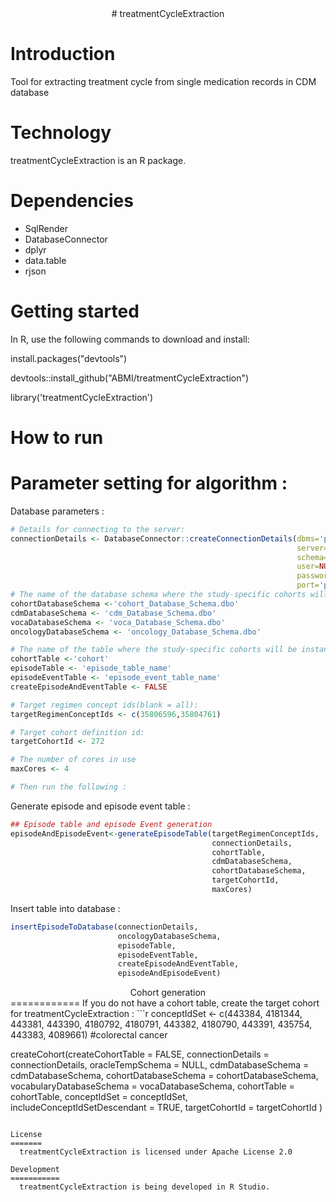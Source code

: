 <center># treatmentCycleExtraction</center>

Introduction
==========
Tool for extracting treatment cycle from single medication records in CDM database

Technology
==========
treatmentCycleExtraction is an R package.

Dependencies
============
* SqlRender
* DatabaseConnector
* dplyr
* data.table
* rjson

Getting started
============
In R, use the following commands to download and install:

install.packages("devtools")

devtools::install_github("ABMI/treatmentCycleExtraction")

library('treatmentCycleExtraction')

How to run
============
# Parameter setting for algorithm :

Database parameters :
```r
# Details for connecting to the server:
connectionDetails <- DatabaseConnector::createConnectionDetails(dbms='pdw',
                                                                server=Sys.getenv("PDW_SERVER"),
                                                                schema='cdmDatabaseSchema',
                                                                user=NULL,
                                                                password=NULL,
                                                                port='port')
# The name of the database schema where the study-specific cohorts will be instantiated:
cohortDatabaseSchema <-'cohort_Database_Schema.dbo'
cdmDatabaseSchema <- 'cdm_Database_Schema.dbo'
vocaDatabaseSchema <- 'voca_Database_Schema.dbo'
oncologyDatabaseSchema <- 'oncology_Database_Schema.dbo'

# The name of the table where the study-specific cohorts will be instantiated:
cohortTable <-'cohort'
episodeTable <- 'episode_table_name'
episodeEventTable <- 'episode_event_table_name'
createEpisodeAndEventTable <- FALSE

# Target regimen concept ids(blank = all):
targetRegimenConceptIds <- c(35806596,35804761)

# Target cohort definition id:
targetCohortId <- 272

# The number of cores in use
maxCores <- 4

# Then run the following :
```
Generate episode and episode event table :
```r
## Episode table and episode Event generation
episodeAndEpisodeEvent<-generateEpisodeTable(targetRegimenConceptIds,
                                             connectionDetails,
                                             cohortTable,
                                             cdmDatabaseSchema,
                                             cohortDatabaseSchema,
                                             targetCohortId,
                                             maxCores)
```
Insert table into database :
```r
insertEpisodeToDatabase(connectionDetails,
                        oncologyDatabaseSchema,
                        episodeTable,
                        episodeEventTable,
                        createEpisodeAndEventTable,
                        episodeAndEpisodeEvent)
```

<center>Cohort generation</center>
============
If you do not have a cohort table, create the target cohort for treatmentCycleExtraction :
```r
conceptIdSet <- c(443384,
                  4181344,
                  443381,
                  443390,
                  4180792,
                  4180791,
                  443382,
                  4180790,
                  443391,
                  435754,
                  443383,
                  4089661) #colorectal cancer

createCohort(createCohortTable = FALSE,
             connectionDetails = connectionDetails,
             oracleTempSchema = NULL,
             cdmDatabaseSchema = cdmDatabaseSchema,
             cohortDatabaseSchema = cohortDatabaseSchema,
             vocabularyDatabaseSchema = vocaDatabaseSchema,
             cohortTable = cohortTable,
             conceptIdSet = conceptIdSet,
             includeConceptIdSetDescendant = TRUE,
             targetCohortId = targetCohortId
)
```

License
=======
  treatmentCycleExtraction is licensed under Apache License 2.0

Development
===========
  treatmentCycleExtraction is being developed in R Studio.


